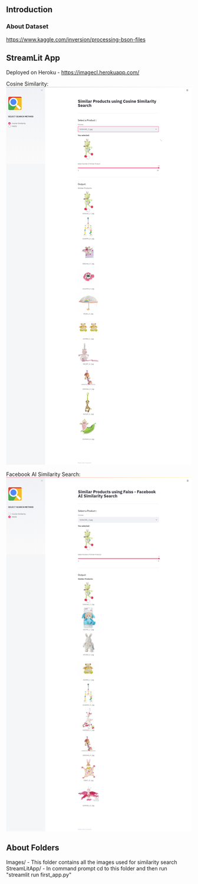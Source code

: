 ## Introduction
### About Dataset 
https://www.kaggle.com/inversion/processing-bson-files <br /> 

## StreamLit App
Deployed on Heroku - https://imagecl.herokuapp.com/

Cosine Similarity: ![Alt Text](https://github.com/rhnyewale/INFO7374-Algorithmic-Digital-Marketing/blob/master/Assignment%203/Streamlit_screenshots/1.png)

Facebook AI Similarity Search: ![Alt Text](https://github.com/rhnyewale/INFO7374-Algorithmic-Digital-Marketing/blob/master/Assignment%203/Streamlit_screenshots/2.png)

## About Folders
Images/ - This folder contains all the images used for similarity search <br/>
StreamLitApp/ - In command prompt cd to this folder and then run "streamlit run first_app.py"<br/>

